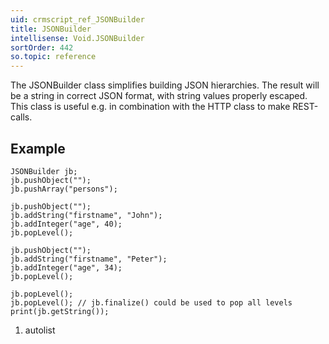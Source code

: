 ```yaml
---
uid: crmscript_ref_JSONBuilder
title: JSONBuilder
intellisense: Void.JSONBuilder
sortOrder: 442
so.topic: reference
---
```



The JSONBuilder class simplifies building JSON hierarchies. The result will be a string in correct JSON format, with string values properly escaped. This class is useful e.g. in combination with the HTTP class to make REST-calls.




## Example


    JSONBuilder jb;
    jb.pushObject("");
    jb.pushArray("persons");
    
    jb.pushObject("");
    jb.addString("firstname", "John");
    jb.addInteger("age", 40);
    jb.popLevel();
    
    jb.pushObject("");
    jb.addString("firstname", "Peter");
    jb.addInteger("age", 34);
    jb.popLevel();
    
    jb.popLevel();
    jb.popLevel(); // jb.finalize() could be used to pop all levels
    print(jb.getString());




1. autolist

